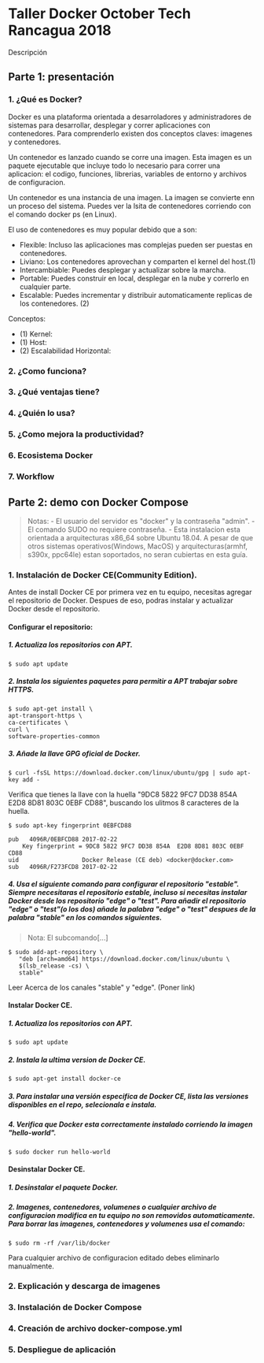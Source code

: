 # Taller Docker October Tech Rancagua 2018

Descripción
   
## Parte 1: presentación

### 1. ¿Qué es Docker?

Docker es una plataforma orientada a desarroladores y administradores de sistemas para
desarrollar, desplegar y correr aplicaciones con contenedores. Para comprenderlo existen
dos conceptos claves: imagenes y contenedores.

Un contenedor es lanzado cuando se corre una imagen. Esta imagen es un paquete
ejecutable que incluye todo lo necesario para correr una aplicacion: el codigo, funciones,
librerias, variables de entorno y archivos de configuracion.

Un contenedor es una instancia de una imagen. La imagen se convierte enn un proceso del sistema.
Puedes ver la lsita de contenedores corriendo con el comando docker ps (en Linux).

El uso de contenedores es muy popular debido que a son:

* Flexible: Incluso las aplicaciones mas complejas pueden ser puestas en contenedores.
* Liviano: Los contenedores aprovechan y comparten el kernel del host.(1)
* Intercambiable: Puedes desplegar y actualizar sobre la marcha.
* Portable: Puedes construir en local, desplegar en la nube y correrlo en cualquier parte.
* Escalable: Puedes incrementar y distribuir automaticamente replicas de los contenedores. (2)

Conceptos:
* (1) Kernel:
* (1) Host:
* (2) Escalabilidad Horizontal:

### 2. ¿Como funciona?



### 3. ¿Qué ventajas tiene?
### 4. ¿Quién lo usa?
### 5. ¿Como mejora la productividad?
### 6. Ecosistema Docker
### 7. Workflow

## Parte 2: demo con Docker Compose

> Notas: 
	- El usuario del servidor es "docker" y la contraseña "admin".
	- El comando SUDO no requiere contraseña.
	- Esta instalacion esta orientada a arquitecturas x86_64 sobre Ubuntu 18.04. A pesar de que otros
	sistemas operativos(Windows, MacOS) y arquitecturas(armhf, s390x, ppc64le) estan soportados, no seran
	cubiertas en esta guía.

### 1. Instalación de Docker CE(Community Edition).

Antes de install Docker CE por primera vez en tu equipo, necesitas agregar
el repositorio de Docker. Despues de eso, podras instalar y actualizar Docker desde el repositorio.

#### Configurar el repositorio:

##### 1. Actualiza los repositorios con APT.
	$ sudo apt update

##### 2. Instala los siguientes paquetes para permitir a APT trabajar sobre HTTPS.

	$ sudo apt-get install \
    apt-transport-https \
    ca-certificates \
    curl \
    software-properties-common

##### 3. Añade la llave GPG oficial de Docker.

	$ curl -fsSL https://download.docker.com/linux/ubuntu/gpg | sudo apt-key add -

Verifica que tienes la llave con la huella "9DC8 5822 9FC7 DD38 854A E2D8 8D81 803C 0EBF CD88", buscando
los ulitmos 8 caracteres de la huella.

	$ sudo apt-key fingerprint 0EBFCD88

	pub   4096R/0EBFCD88 2017-02-22
    	Key fingerprint = 9DC8 5822 9FC7 DD38 854A  E2D8 8D81 803C 0EBF CD88
	uid                  Docker Release (CE deb) <docker@docker.com>
	sub   4096R/F273FCD8 2017-02-22

##### 4. Usa el siguiente comando para configurar el repositorio "estable". Siempre necesitaras el repositorio estable, incluso si necesitas instalar Docker desde los repositorio "edge" o "test". Para añadir el repositorio "edge" o "test"(o los dos) añade la palabra "edge" o "test" despues de la palabra "stable" en los comandos siguientes.

> Nota: El subcomando[...]

	$ sudo add-apt-repository \
	   "deb [arch=amd64] https://download.docker.com/linux/ubuntu \
	   $(lsb_release -cs) \
	   stable"

Leer Acerca de los canales "stable" y "edge". (Poner link)

#### Instalar Docker CE.

##### 1. Actualiza los repositorios con APT.

	$ sudo apt update

##### 2. Instala la ultima version de Docker CE.

	$ sudo apt-get install docker-ce

##### 3. Para instalar una versión especifica de Docker CE, lista las versiones disponibles en el repo,  selecionala e instala.

##### 4. Verifica que Docker esta correctamente instalado corriendo la imagen "hello-world".

	$ sudo docker run hello-world

#### Desinstalar Docker CE.

##### 1. Desinstalar el paquete Docker.

##### 2. Imagenes, contenedores, volumenes o cualquier archivo de configuracion modifica en tu equipo no son removidos automaticamente. Para borrar las imagenes, contenedores y volumenes usa el comando:

	$ sudo rm -rf /var/lib/docker

Para cualquier archivo de configuracion editado debes eliminarlo manualmente.

### 2. Explicación y descarga de imagenes
### 3. Instalación de Docker Compose
### 4. Creación de archivo docker-compose.yml
### 5. Despliegue de aplicación

